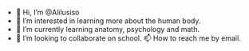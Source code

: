 - 👋 Hi, I’m @Alilusiso
- 👀 I’m interested in learning more about the human body.
- 🌱 I’m currently learning anatomy, psychology and math.
- 💞️ I’m looking to collaborate on school. 
📫 How to reach me by email. 

<!---
Alilusiso/Alilusiso is a ✨ special ✨ repository because its `README.md` (this file) appears on your GitHub profile.
You can click the Preview link to take a look at your changes.
--->
